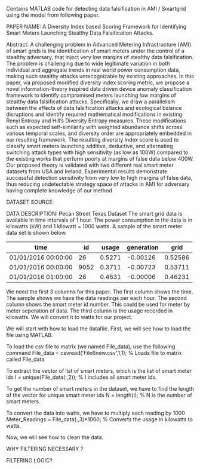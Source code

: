 Contains MATLAB code for detecting data falsification in AMI / Smartgrid using the model from following paper.

PAPER NAME: A Diversity Index based Scoring Framework for Identifying Smart Meters Launching Stealthy Data Falsification Attacks.

Abstract: A challenging problem in Advanced Metering Infrastructure (AMI) of smart grids is the identification of smart meters under the control of a stealthy adversary, that inject very low margins of stealthy data falsification. The problem is challenging due to wide legitimate variation in both individual and aggregate trends in real world power consumption data, making such stealthy attacks unrecognizable by existing approaches. In this paper, via proposed modified diversity index scoring metric, we propose a novel information-theory inspired data driven device anomaly classification framework to identify compromised meters launching low margins of stealthy data falsification attacks. Specifically, we draw a parallelism between the effects of data falsification attacks and ecological balance disruptions and identify required mathematical modifications in existing Renyi Entropy and Hill’s Diversity Entropy measures. These modifications such as expected self-similarity with weighted abundance shifts across various temporal scales, and diversity order are appropriately embedded in our resulting framework. The resulting diversity index score is used to classify smart meters launching additive, deductive, and alternating switching attack types with high sensitivity (as low as 100W) compared to the existing works that perform poorly at margins of false data below 400W. Our proposed theory is validated with two different real smart meter datasets from USA and Ireland. Experimental results demonstrate successful detection sensitivity from very low to high margins of false data, thus reducing undetectable strategy space of attacks in AMI for adversary having complete knowledge of our method

DATASET SOURCE: 

DATA DESCRIPTION: Pecan Street Texas Dataset
  The smart grid data is available in time intervals of 1 hour. 
  The power consumption in the data is in kilowatts (kW) and 1 kilowatt = 1000 watts.
  A sample of the smart meter data set is shown below.
  
| time                | id   | usage  | generation | grid    |
|---------------------|------|--------|------------|---------|
| 01/01/2016 00:00:00 | 26   | 0.5271 | -0.00126   | 0.52586 |
| 01/01/2016 00:00:00 | 9052 | 0.3711 | -0.00723   | 0.53711 |
| 01/01/2016 01:00:00 | 26   | 0.4631 | -0.00006   | 0.46231 |

We need the first 3 columns for this paper. 
The first column shows the time. The sample shows we have the data readings per each hour.
The second column shows the smart meter id number. This could be used for meter by meter seperation of data.
The third column is the usage recorded in kilowatts. We will convert it to watts for our project.

We will start with how to load the datafile. First, we will see how to load the file using MATLAB.

To load the csv file to matrix (we named File_data), use the following command
File_data = csvread('File6new.csv',1,1);                                      % Loads file to matrix called File_data

To extract the vector of list of smart meters, which is the list of smart meter ids
I = unique(File_data(:,2));                                                   % I includes all smart meter ids.

To get the number of smart meters in the dataset, we have to find the length of the vector for unique smart meter ids
N = length(I);                                                                % N is the number of smart meters.

To convert the data into watts, we have to multiply each reading by 1000
Meter_Readings = File_data(:,3)*1000;                                         % Converts the usage in kilowatts to watts.

Now, we will see how to clean the data.

WHY FILTERING NECESSARY ?


FILTERING LOGIC? 



